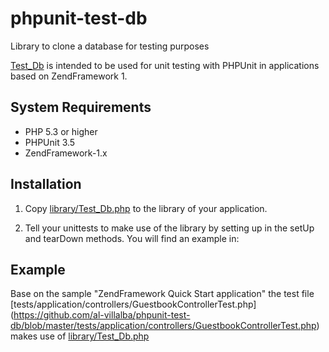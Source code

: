 phpunit-test-db
===============

Library to clone a database for testing purposes

[Test\_Db](https://github.com/al-villalba/phpunit-test-db/blob/master/library/Test/Db.php)
is intended to be used for unit testing with PHPUnit in applications based on
ZendFramework 1.

System Requirements
-------------------
* PHP 5.3 or higher
* PHPUnit 3.5
* ZendFramework-1.x

Installation
------------

1. Copy
[library/Test\_Db.php](https://github.com/al-villalba/phpunit-test-db/blob/master/library/Test/Db.php)
to the library of your application.

2. Tell your unittests to make use of the library by setting up in the setUp
and tearDown methods. You will find an example in: 

Example
-------

Base on the sample "ZendFramework Quick Start application" the test file
[tests/application/controllers/GuestbookControllerTest.php]
(https://github.com/al-villalba/phpunit-test-db/blob/master/tests/application/controllers/GuestbookControllerTest.php) 
makes use of [library/Test\_Db.php](https://github.com/al-villalba/phpunit-test-db/blob/master/library/Test/Db.php)

